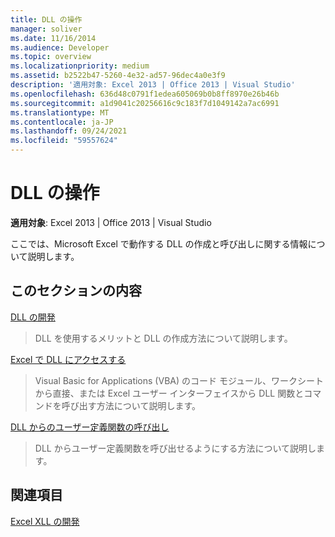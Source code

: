 ```yaml
---
title: DLL の操作
manager: soliver
ms.date: 11/16/2014
ms.audience: Developer
ms.topic: overview
ms.localizationpriority: medium
ms.assetid: b2522b47-5260-4e32-ad57-96dec4a0e3f9
description: '適用対象: Excel 2013 | Office 2013 | Visual Studio'
ms.openlocfilehash: 636d48c0791f1edea605069b0b8ff8970e26b46b
ms.sourcegitcommit: a1d9041c20256616c9c183f7d1049142a7ac6991
ms.translationtype: MT
ms.contentlocale: ja-JP
ms.lasthandoff: 09/24/2021
ms.locfileid: "59557624"
---
```

# <a name="working-with-dlls"></a>DLL の操作

 **適用対象**: Excel 2013 | Office 2013 | Visual Studio 
  
ここでは、Microsoft Excel で動作する DLL の作成と呼び出しに関する情報について説明します。
  
## <a name="in-this-section"></a>このセクションの内容

[DLL の開発](developing-dlls.md)
  
> DLL を使用するメリットと DLL の作成方法について説明します。
    
[Excel で DLL にアクセスする](how-to-access-dlls-in-excel.md)
  
> Visual Basic for Applications (VBA) のコード モジュール、ワークシートから直接、または Excel ユーザー インターフェイスから DLL 関数とコマンドを呼び出す方法について説明します。 
    
[DLL からのユーザー定義関数の呼び出し](calling-user-defined-functions-from-dlls.md)
  
> DLL からユーザー定義関数を呼び出せるようにする方法について説明します。
    
## <a name="see-also"></a>関連項目



[Excel XLL の開発](developing-excel-xlls.md)

